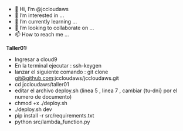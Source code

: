 - 👋 Hi, I’m @jccloudaws
- 👀 I’m interested in ...
- 🌱 I’m currently learning ...
- 💞️ I’m looking to collaborate on ...
- 📫 How to reach me ...

<!---
jccloudaws/jccloudaws is a ✨ special ✨ repository because its `README.md` (this file) appears on your GitHub profile.
You can click the Preview link to take a look at your changes.
--->
**Taller01:**
- Ingresar a cloud9 
- En la terminal ejecutar : ssh-keygen
- lanzar el siguiente comando : git clone git@github.com:jccloudaws/jccloudaws.git
- cd jccloudaws/taller01
- editar el archivo deploy.sh (linea 5 , linea 7 , cambiar {tu-dni} por el numero de documento)
- chmod +x ./deploy.sh
- ./deploy.sh dev
- pip install -r src/requirements.txt
- python src/lambda_function.py